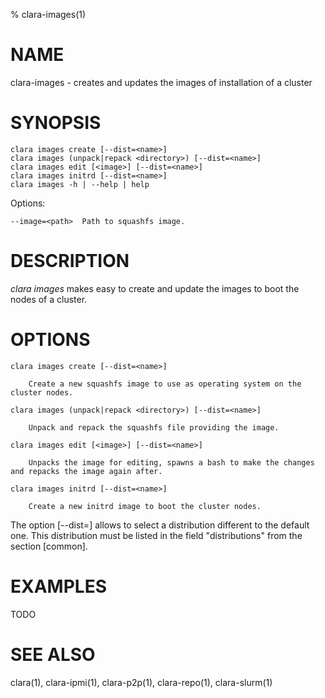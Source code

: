 % clara-images(1)

# NAME

clara-images - creates and updates the images of installation of a cluster

# SYNOPSIS

    clara images create [--dist=<name>]
    clara images (unpack|repack <directory>) [--dist=<name>]
    clara images edit [<image>] [--dist=<name>]
    clara images initrd [--dist=<name>]
    clara images -h | --help | help

Options:

    --image=<path>  Path to squashfs image.

# DESCRIPTION

*clara images* makes easy to create and update the images to boot the nodes of a cluster.

# OPTIONS

    clara images create [--dist=<name>]

        Create a new squashfs image to use as operating system on the cluster nodes.

    clara images (unpack|repack <directory>) [--dist=<name>]

        Unpack and repack the squashfs file providing the image.

    clara images edit [<image>] [--dist=<name>]

        Unpacks the image for editing, spawns a bash to make the changes and repacks the image again after.

    clara images initrd [--dist=<name>]

        Create a new initrd image to boot the cluster nodes.

The option [--dist=<name>] allows to select a distribution different to the default one.
This distribution must be listed in the field "distributions" from the section [common].

# EXAMPLES

TODO

# SEE ALSO

clara(1), clara-ipmi(1), clara-p2p(1), clara-repo(1), clara-slurm(1)
